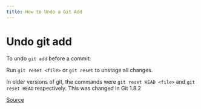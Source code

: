 ```yaml
---
title: How to Undo a Git Add
---
```

# Undo git add

To undo `git add` before a commit:

Run `git reset <file>` or `git reset` to unstage all changes.

In older versions of git, the commands were `git reset HEAD <file>` and `git reset HEAD` respectively. This was changed in Git 1.8.2

<a href='http://stackoverflow.com/questions/348170/undo-git-add-before-commit/348234#348234' target='_blank' rel='nofollow'>Source</a>